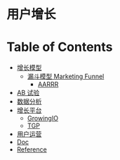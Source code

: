 # 用户增长

Table of Contents
=================

   * [增长模型](#增长模型)
      * [漏斗模型 Marketing Funnel](#漏斗模型-marketing-funnel)
         * [<a href="GrowthModel/AARRR/README.md">AARRR</a>](#aarrr)
   * [<a href="ABTest/README.md">AB 试验</a>](#ab-试验)
   * [<a href="Analysis/README.md">数据分析</a>](#数据分析)
   * [<a href="UGP/README.md">增长平台</a>](#增长平台)
      * [GrowingIO](#growingio)
      * [TGP](#tgp)
   * [<a href="UserOperation/">用户运营</a>](#用户运营)
   * [Doc](#doc)
   * [Reference](#reference)

   